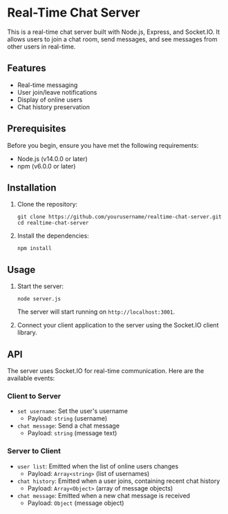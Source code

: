 # Real-Time Chat Server

This is a real-time chat server built with Node.js, Express, and Socket.IO. It allows users to join a chat room, send messages, and see messages from other users in real-time.

## Features

- Real-time messaging
- User join/leave notifications
- Display of online users
- Chat history preservation

## Prerequisites

Before you begin, ensure you have met the following requirements:

- Node.js (v14.0.0 or later)
- npm (v6.0.0 or later)

## Installation

1. Clone the repository:

   ```
   git clone https://github.com/yourusername/realtime-chat-server.git
   cd realtime-chat-server
   ```

2. Install the dependencies:
   ```
   npm install
   ```

## Usage

1. Start the server:

   ```
   node server.js
   ```

   The server will start running on `http://localhost:3001`.

2. Connect your client application to the server using the Socket.IO client library.

## API

The server uses Socket.IO for real-time communication. Here are the available events:

### Client to Server

- `set username`: Set the user's username
  - Payload: `string` (username)
- `chat message`: Send a chat message
  - Payload: `string` (message text)

### Server to Client

- `user list`: Emitted when the list of online users changes
  - Payload: `Array<string>` (list of usernames)
- `chat history`: Emitted when a user joins, containing recent chat history
  - Payload: `Array<Object>` (array of message objects)
- `chat message`: Emitted when a new chat message is received
  - Payload: `Object` (message object)
